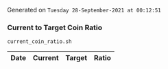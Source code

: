 Generated on `Tuesday 28-September-2021 at 00:12:51`

### Current to Target Coin Ratio
`current_coin_ratio.sh`

Date|Current|Target|Ratio
---|---|---|---
